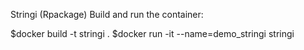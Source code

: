Stringi (Rpackage)
Build and run the container:

$docker build -t stringi .
$docker run -it --name=demo_stringi stringi


